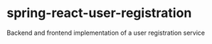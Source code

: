 # spring-react-user-registration
Backend and frontend implementation of a user registration service
